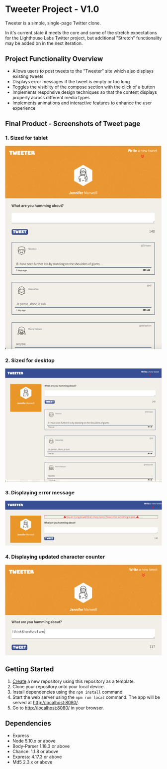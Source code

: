 # Tweeter Project - V1.0

Tweeter is a simple, single-page Twitter clone.  

In it's current state it meets the core and some of the stretch expectations for the Lighthouse Labs Twitter project, but additional "Stretch" functionality may be added on in the next iteration.


## Project Functionality Overview

-  Allows users to post tweets to the "Tweeter" site which also displays existing tweets
-  Displays error messages if the tweet is empty or too long
-  Toggles the visibiity of the compose section with the click of a button
-  Implements responsive design techniques so that the content displays properly across different media types
-  Implements animations and interactive features to enhance the user experience


## Final Product - Screenshots of Tweet page

### 1. Sized for tablet
!["Sized for tablet"](https://github.com/manwelja/tweeter/blob/master/docs/Tweeter-tablet-size.png)

### 2. Sized for desktop
!["Sized for desktop"](https://github.com/manwelja/tweeter/blob/master/docs/Tweeter-desktop-size.png)

### 3. Displaying error message
!["Displaying error message"](https://github.com/manwelja/tweeter/blob/master/docs/Tweeter-error-message.png)

### 4. Displaying updated character counter
!["Displaying updated character counter"](https://github.com/manwelja/tweeter/blob/master/docs/Tweeter-counter-update.png)

## Getting Started

1. [Create](https://docs.github.com/en/repositories/creating-and-managing-repositories/creating-a-repository-from-a-template) a new repository using this repository as a template.
2. Clone your repository onto your local device.
3. Install dependencies using the `npm install` command.
3. Start the web server using the `npm run local` command. The app will be served at <http://localhost:8080/>.
4. Go to <http://localhost:8080/> in your browser.

## Dependencies

- Express
- Node 5.10.x or above
- Body-Parser 1.18.3 or above
- Chance: 1.1.8 or above
- Express: 4.17.3 or above
- Md5 2.3.x or above
